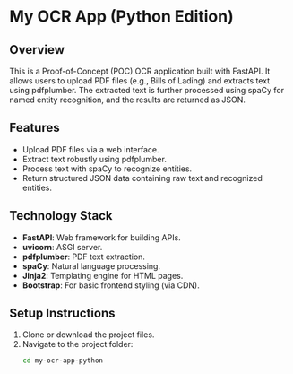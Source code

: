 # My OCR App (Python Edition)

## Overview

This is a Proof-of-Concept (POC) OCR application built with FastAPI. It allows users to upload PDF files (e.g., Bills of Lading) and extracts text using pdfplumber. The extracted text is further processed using spaCy for named entity recognition, and the results are returned as JSON.

## Features

- Upload PDF files via a web interface.
- Extract text robustly using pdfplumber.
- Process text with spaCy to recognize entities.
- Return structured JSON data containing raw text and recognized entities.

## Technology Stack

- **FastAPI**: Web framework for building APIs.
- **uvicorn**: ASGI server.
- **pdfplumber**: PDF text extraction.
- **spaCy**: Natural language processing.
- **Jinja2**: Templating engine for HTML pages.
- **Bootstrap**: For basic frontend styling (via CDN).

## Setup Instructions

1. Clone or download the project files.
2. Navigate to the project folder:
   ```bash
   cd my-ocr-app-python
